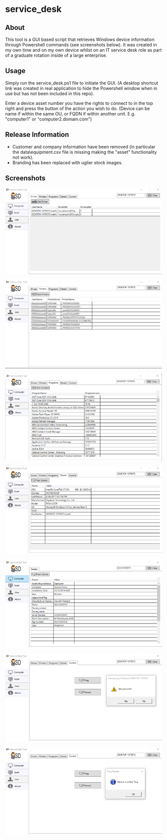 # service_desk

## About

This tool is a GUI based script that retrieves Windows device information through Powershell commands (see screenshots below). It was created in my own time and on my own device whilst on an IT service desk role as part of a graduate rotation inside of a large enterprise. 

## Usage

Simply run the service_desk.ps1 file to initiate the GUI. (A desktop shortcut link was created in real application to hide the Powershell window when in use but has not been included in this repo).

Enter a device asset number you have the rights to connect to in the top right and press the button of the action you wish to do. (Device can be name if within the same OU, or FQDN if within another unit. E.g. "computer1" or "computer2.domain.com")

## Release Information

- Customer and company information have been removed (in particular the data\equipment.csv file is missing making the "asset" functionality not work). 
- Branding has been replaced with uglier stock images.

## Screenshots

![Device Mapped Drives](/screenshots/mappeddrives.png?raw=true "Device Mapped Drives")

![Device Mapped Printers](/screenshots/mappedprinters.png?raw=true "Device Mapped Printers")

![Device Installed Programs](/screenshots/installedprograms.png?raw=true "Device Installed Programs")

![Device Details](/screenshots/computerdetails.png?raw=true "Device Details")

![Asset Details](/screenshots/assetdetails.png?raw=true "Asset Details")

![Reboot Device](/screenshots/rebootcomputer.png?raw=true "Reboot Device")

![Ping Device](/screenshots/pingcomputer.png?raw=true "Ping Device")


